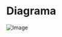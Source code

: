 <h1> Diagrama </h1>
  
![Image](https://github.com/user-attachments/assets/56083f98-954f-42aa-894a-ce1e1523d15f)
